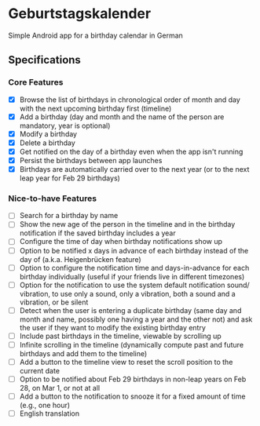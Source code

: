 # Geburtstagskalender
Simple Android app for a birthday calendar in German

## Specifications

### Core Features

- [x] Browse the list of birthdays in chronological order of month and day with the next upcoming birthday first (timeline)
- [x] Add a birthday (day and month and the name of the person are mandatory, year is optional)
- [x] Modify a birthday
- [x] Delete a birthday
- [x] Get notified on the day of a birthday even when the app isn't running
- [x] Persist the birthdays between app launches
- [x] Birthdays are automatically carried over to the next year (or to the next leap year for Feb 29 birthdays)

### Nice-to-have Features

- [ ] Search for a birthday by name
- [ ] Show the new age of the person in the timeline and in the birthday notification if the saved birthday includes a year
- [ ] Configure the time of day when birthday notifications show up
- [ ] Option to be notified x days in advance of each birthday instead of the day of (a.k.a. Heigenbrücken feature)
- [ ] Option to configure the notification time and days-in-advance for each birthday individually (useful if your friends live in different timezones)
- [ ] Option for the notification to use the system default notification sound/ vibration, to use only a sound, only a vibration, both a sound and a vibration, or be silent
- [ ] Detect when the user is entering a duplicate birthday (same day and month and name, possibly one having a year and the other not) and ask the user if they want to modify the existing birthday entry
- [ ] Include past birthdays in the timeline, viewable by scrolling up
- [ ] Infinite scrolling in the timeline (dynamically compute past and future birthdays and add them to the timeline)
- [ ] Add a button to the timeline view to reset the scroll position to the current date
- [ ] Option to be notified about Feb 29 birthdays in non-leap years on Feb 28, on Mar 1, or not at all
- [ ] Add a button to the notification to snooze it for a fixed amount of time (e.g., one hour)
- [ ] English translation 
